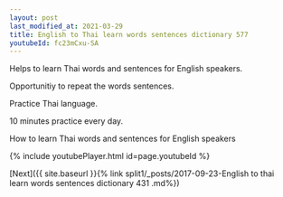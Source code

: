 ```yaml
---
layout: post
last_modified_at: 2021-03-29
title: English to Thai learn words sentences dictionary 577 
youtubeId: fc23mCxu-SA
---
```

 
 
Helps to learn Thai words and sentences for English speakers.

Opportunitiy to repeat the words sentences. 

Practice Thai language. 
 
10 minutes practice every day. 
 
How to learn Thai words and sentences for English speakers 
 
{% include youtubePlayer.html id=page.youtubeId %}
 
 
[Next]({{ site.baseurl }}{% link  split1/_posts/2017-09-23-English to thai learn words sentences dictionary 431 .md%})
 
